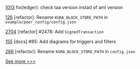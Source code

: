 
[1013](https://github.com/hyperledger/aries-framework-javascript/pull/1013) fix(ledger): check taa version instad of aml version

[126](https://github.com/hyperledger/iroha-python/pull/126) [refactor]: Rename `KURA_BLOCK_STORE_PATH` in `example/peer_config/config.json`

[2704](https://github.com/hyperledger/iroha/pull/2704) [refactor] #2478: Add `SignedTransaction`

[155](https://github.com/hyperledger/iroha-2-docs/pull/155) [docs] #85: Add diagrams for triggers and filters

[266](https://github.com/hyperledger/iroha-java/pull/266) [refactor]: Rename `KURA_BLOCK_STORE_PATH` in `config.json`


[See more >>>](https://start-here.hyperledger.org/pull-requests)

